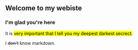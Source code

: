 ## Welcome to my webiste
### I'm glad you're here

It is <mark>very important<mark> that I tell you my deepest darkest secrect.

I ~~don't~~ know markdown.
